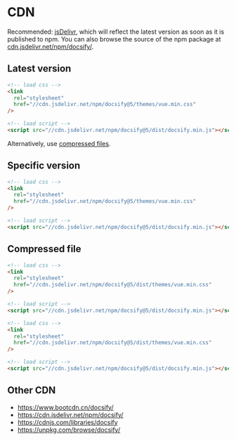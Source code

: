 # CDN

Recommended: [jsDelivr](//cdn.jsdelivr.net), which will reflect the latest version as soon as it is published to npm. You can also browse the source of the npm package at [cdn.jsdelivr.net/npm/docsify/](//cdn.jsdelivr.net/npm/docsify/).

## Latest version

```html
<!-- load css -->
<link
  rel="stylesheet"
  href="//cdn.jsdelivr.net/npm/docsify@5/themes/vue.min.css"
/>

<!-- load script -->
<script src="//cdn.jsdelivr.net/npm/docsify@5/dist/docsify.min.js"></script>
```

Alternatively, use [compressed files](#compressed-file).

## Specific version

```html
<!-- load css -->
<link
  rel="stylesheet"
  href="//cdn.jsdelivr.net/npm/docsify@5/themes/vue.min.css"
/>

<!-- load script -->
<script src="//cdn.jsdelivr.net/npm/docsify@5/dist/docsify.min.js"></script>
```

## Compressed file

```html
<!-- load css -->
<link
  rel="stylesheet"
  href="//cdn.jsdelivr.net/npm/docsify@5/dist/themes/vue.min.css"
/>

<!-- load script -->
<script src="//cdn.jsdelivr.net/npm/docsify@5/dist/docsify.min.js"></script>
```

```html
<!-- load css -->
<link
  rel="stylesheet"
  href="//cdn.jsdelivr.net/npm/docsify@5/dist/themes/vue.min.css"
/>

<!-- load script -->
<script src="//cdn.jsdelivr.net/npm/docsify@5/dist/docsify.min.js"></script>
```

## Other CDN

- https://www.bootcdn.cn/docsify/
- https://cdn.jsdelivr.net/npm/docsify/
- https://cdnjs.com/libraries/docsify
- https://unpkg.com/browse/docsify/
